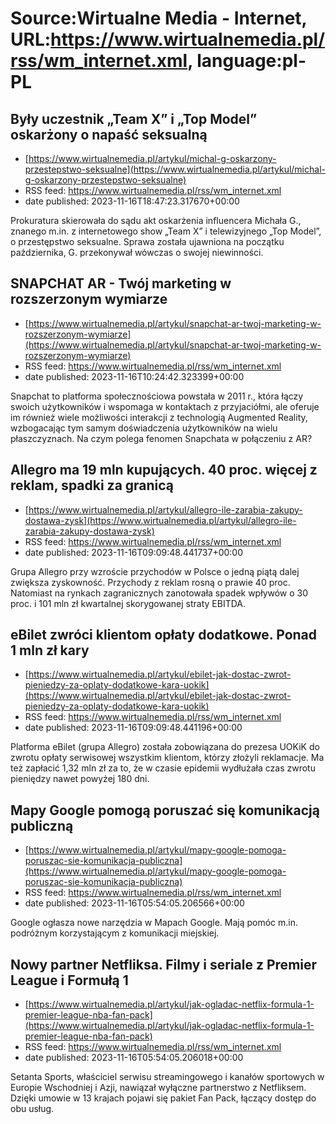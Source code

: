 # Source:Wirtualne Media - Internet, URL:https://www.wirtualnemedia.pl/rss/wm_internet.xml, language:pl-PL

## Były uczestnik „Team X” i „Top Model” oskarżony o napaść seksualną
 - [https://www.wirtualnemedia.pl/artykul/michal-g-oskarzony-przestepstwo-seksualne](https://www.wirtualnemedia.pl/artykul/michal-g-oskarzony-przestepstwo-seksualne)
 - RSS feed: https://www.wirtualnemedia.pl/rss/wm_internet.xml
 - date published: 2023-11-16T18:47:23.317670+00:00

Prokuratura skierowała do sądu akt oskarżenia influencera Michała G., znanego m.in. z internetowego show „Team X” i telewizyjnego „Top Model”, o przestępstwo seksualne. Sprawa została ujawniona na początku października, G. przekonywał wówczas o swojej niewinności.

## SNAPCHAT AR - Twój marketing w rozszerzonym wymiarze
 - [https://www.wirtualnemedia.pl/artykul/snapchat-ar-twoj-marketing-w-rozszerzonym-wymiarze](https://www.wirtualnemedia.pl/artykul/snapchat-ar-twoj-marketing-w-rozszerzonym-wymiarze)
 - RSS feed: https://www.wirtualnemedia.pl/rss/wm_internet.xml
 - date published: 2023-11-16T10:24:42.323399+00:00

Snapchat to platforma społecznościowa powstała w 2011 r., która łączy swoich użytkowników i wspomaga w kontaktach z przyjaciółmi, ale oferuje im również wiele możliwości interakcji z technologią Augmented Reality, wzbogacając tym samym doświadczenia użytkowników na wielu płaszczyznach. Na czym polega fenomen Snapchata w połączeniu z AR?

## Allegro ma 19 mln kupujących. 40 proc. więcej z reklam, spadki za granicą
 - [https://www.wirtualnemedia.pl/artykul/allegro-ile-zarabia-zakupy-dostawa-zysk](https://www.wirtualnemedia.pl/artykul/allegro-ile-zarabia-zakupy-dostawa-zysk)
 - RSS feed: https://www.wirtualnemedia.pl/rss/wm_internet.xml
 - date published: 2023-11-16T09:09:48.441737+00:00

Grupa Allegro przy wzroście przychodów w Polsce o jedną piątą dalej zwiększa zyskowność. Przychody z reklam rosną o prawie 40 proc. Natomiast na rynkach zagranicznych zanotowała spadek wpływów o 30 proc. i 101 mln zł kwartalnej skorygowanej straty EBITDA.

## eBilet zwróci klientom opłaty dodatkowe. Ponad 1 mln zł kary
 - [https://www.wirtualnemedia.pl/artykul/ebilet-jak-dostac-zwrot-pieniedzy-za-oplaty-dodatkowe-kara-uokik](https://www.wirtualnemedia.pl/artykul/ebilet-jak-dostac-zwrot-pieniedzy-za-oplaty-dodatkowe-kara-uokik)
 - RSS feed: https://www.wirtualnemedia.pl/rss/wm_internet.xml
 - date published: 2023-11-16T09:09:48.441196+00:00

Platforma eBilet (grupa Allegro) została zobowiązana do prezesa UOKiK do zwrotu opłaty serwisowej wszystkim klientom, którzy złożyli reklamacje. Ma też zapłacić 1,32 mln zł za to, że w czasie epidemii wydłużała czas zwrotu pieniędzy nawet powyżej 180 dni.

## Mapy Google pomogą poruszać się komunikacją publiczną
 - [https://www.wirtualnemedia.pl/artykul/mapy-google-pomoga-poruszac-sie-komunikacja-publiczna](https://www.wirtualnemedia.pl/artykul/mapy-google-pomoga-poruszac-sie-komunikacja-publiczna)
 - RSS feed: https://www.wirtualnemedia.pl/rss/wm_internet.xml
 - date published: 2023-11-16T05:54:05.206566+00:00

Google ogłasza nowe narzędzia w Mapach Google. Mają pomóc m.in. podróżnym korzystającym z komunikacji miejskiej.

## Nowy partner Netfliksa. Filmy i seriale z Premier League i Formułą 1
 - [https://www.wirtualnemedia.pl/artykul/jak-ogladac-netflix-formula-1-premier-league-nba-fan-pack](https://www.wirtualnemedia.pl/artykul/jak-ogladac-netflix-formula-1-premier-league-nba-fan-pack)
 - RSS feed: https://www.wirtualnemedia.pl/rss/wm_internet.xml
 - date published: 2023-11-16T05:54:05.206018+00:00

Setanta Sports, właściciel serwisu streamingowego i kanałów sportowych w Europie Wschodniej i Azji, nawiązał wyłączne partnerstwo z Netfliksem. Dzięki umowie w 13 krajach pojawi się pakiet Fan Pack, łączący dostęp do obu usług.

